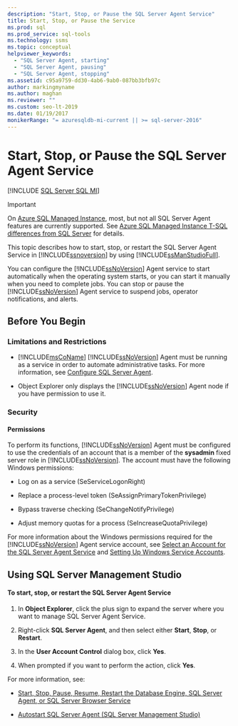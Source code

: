 ```yaml
---
description: "Start, Stop, or Pause the SQL Server Agent Service"
title: Start, Stop, or Pause the Service
ms.prod: sql
ms.prod_service: sql-tools
ms.technology: ssms
ms.topic: conceptual
helpviewer_keywords: 
  - "SQL Server Agent, starting"
  - "SQL Server Agent, pausing"
  - "SQL Server Agent, stopping"
ms.assetid: c95a9759-dd30-4ab6-9ab0-087bb3bfb97c
author: markingmyname
ms.author: maghan
ms.reviewer: ""
ms.custom: seo-lt-2019
ms.date: 01/19/2017
monikerRange: "= azuresqldb-mi-current || >= sql-server-2016"
---
```


# Start, Stop, or Pause the SQL Server Agent Service

[!INCLUDE [SQL Server SQL MI](../../includes/applies-to-version/sql-asdbmi.md)]

> [!IMPORTANT]  
> On [Azure SQL Managed Instance](/azure/sql-database/sql-database-managed-instance), most, but not all SQL Server Agent features are currently supported. See [Azure SQL Managed Instance T-SQL differences from SQL Server](/azure/sql-database/sql-database-managed-instance-transact-sql-information#sql-server-agent) for details.

This topic describes how to start, stop, or restart the SQL Server Agent Service in [!INCLUDE[ssnoversion](../../includes/ssnoversion-md.md)] by using [!INCLUDE[ssManStudioFull](../../includes/ssmanstudiofull-md.md)].  
  
You can configure the [!INCLUDE[ssNoVersion](../../includes/ssnoversion-md.md)] Agent service to start automatically when the operating system starts, or you can start it manually when you need to complete jobs. You can stop or pause the [!INCLUDE[ssNoVersion](../../includes/ssnoversion-md.md)] Agent service to suspend jobs, operator notifications, and alerts.  
  
## <a name="BeforeYouBegin"></a>Before You Begin  
  
### <a name="Restrictions"></a>Limitations and Restrictions  
  
-   [!INCLUDE[msCoName](../../includes/msconame_md.md)] [!INCLUDE[ssNoVersion](../../includes/ssnoversion-md.md)] Agent must be running as a service in order to automate administrative tasks. For more information, see [Configure SQL Server Agent](../../ssms/agent/configure-sql-server-agent.md).  
  
-   Object Explorer only displays the [!INCLUDE[ssNoVersion](../../includes/ssnoversion-md.md)] Agent node if you have permission to use it.  
  
### <a name="Security"></a>Security  
  
#### <a name="Permissions"></a>Permissions  
To perform its functions, [!INCLUDE[ssNoVersion](../../includes/ssnoversion-md.md)] Agent must be configured to use the credentials of an account that is a member of the **sysadmin** fixed server role in [!INCLUDE[ssNoVersion](../../includes/ssnoversion-md.md)]. The account must have the following Windows permissions:  
  
-   Log on as a service (SeServiceLogonRight)  
  
-   Replace a process-level token (SeAssignPrimaryTokenPrivilege)  
  
-   Bypass traverse checking (SeChangeNotifyPrivilege)  
  
-   Adjust memory quotas for a process (SeIncreaseQuotaPrivilege)  
  
For more information about the Windows permissions required for the [!INCLUDE[ssNoVersion](../../includes/ssnoversion-md.md)] Agent service account, see [Select an Account for the SQL Server Agent Service](../../ssms/agent/select-an-account-for-the-sql-server-agent-service.md) and [Setting Up Windows Service Accounts](../../database-engine/configure-windows/configure-windows-service-accounts-and-permissions.md).  
  
## <a name="SSMSProcedure"></a>Using SQL Server Management Studio  
  
#### To start, stop, or restart the SQL Server Agent Service  
  
1.  In **Object Explorer**, click the plus sign to expand the server where you want to manage SQL Server Agent Service.  
  
2.  Right-click **SQL Server Agent**, and then select either **Start**, **Stop**, or **Restart**.  
  
3.  In the **User Account Control** dialog box, click **Yes**.  
  
4.  When prompted if you want to perform the action, click **Yes**.  
  
For more information, see:  
  
-   [Start, Stop, Pause, Resume, Restart the Database Engine, SQL Server Agent, or SQL Server Browser Service](../../database-engine/configure-windows/start-stop-pause-resume-restart-sql-server-services.md)  
  
-   [Autostart SQL Server Agent &#40;SQL Server Management Studio&#41;](../../ssms/agent/autostart-sql-server-agent-sql-server-management-studio.md)  
